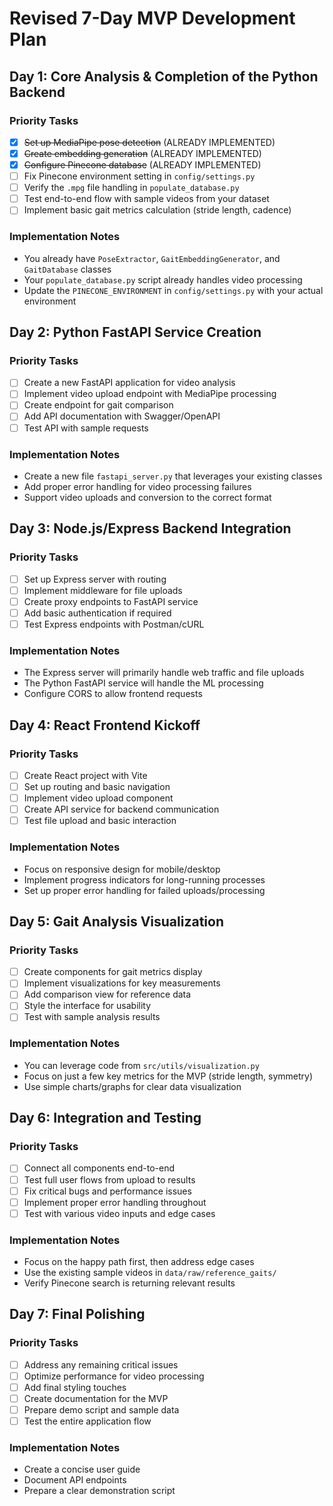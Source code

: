 # Revised 7-Day MVP Development Plan

## Day 1: Core Analysis & Completion of the Python Backend

### Priority Tasks
- [x] ~~Set up MediaPipe pose detection~~ (ALREADY IMPLEMENTED)
- [x] ~~Create embedding generation~~ (ALREADY IMPLEMENTED)
- [x] ~~Configure Pinecone database~~ (ALREADY IMPLEMENTED)
- [ ] Fix Pinecone environment setting in `config/settings.py`
- [ ] Verify the `.mpg` file handling in `populate_database.py`
- [ ] Test end-to-end flow with sample videos from your dataset
- [ ] Implement basic gait metrics calculation (stride length, cadence)

### Implementation Notes
- You already have `PoseExtractor`, `GaitEmbeddingGenerator`, and `GaitDatabase` classes
- Your `populate_database.py` script already handles video processing
- Update the `PINECONE_ENVIRONMENT` in `config/settings.py` with your actual environment

## Day 2: Python FastAPI Service Creation

### Priority Tasks
- [ ] Create a new FastAPI application for video analysis
- [ ] Implement video upload endpoint with MediaPipe processing
- [ ] Create endpoint for gait comparison
- [ ] Add API documentation with Swagger/OpenAPI
- [ ] Test API with sample requests

### Implementation Notes
- Create a new file `fastapi_server.py` that leverages your existing classes
- Add proper error handling for video processing failures
- Support video uploads and conversion to the correct format

## Day 3: Node.js/Express Backend Integration

### Priority Tasks
- [ ] Set up Express server with routing
- [ ] Implement middleware for file uploads
- [ ] Create proxy endpoints to FastAPI service
- [ ] Add basic authentication if required
- [ ] Test Express endpoints with Postman/cURL

### Implementation Notes
- The Express server will primarily handle web traffic and file uploads
- The Python FastAPI service will handle the ML processing
- Configure CORS to allow frontend requests

## Day 4: React Frontend Kickoff

### Priority Tasks
- [ ] Create React project with Vite
- [ ] Set up routing and basic navigation
- [ ] Implement video upload component
- [ ] Create API service for backend communication
- [ ] Test file upload and basic interaction

### Implementation Notes
- Focus on responsive design for mobile/desktop
- Implement progress indicators for long-running processes
- Set up proper error handling for failed uploads/processing

## Day 5: Gait Analysis Visualization

### Priority Tasks
- [ ] Create components for gait metrics display
- [ ] Implement visualizations for key measurements
- [ ] Add comparison view for reference data
- [ ] Style the interface for usability
- [ ] Test with sample analysis results

### Implementation Notes
- You can leverage code from `src/utils/visualization.py`
- Focus on just a few key metrics for the MVP (stride length, symmetry)
- Use simple charts/graphs for clear data visualization

## Day 6: Integration and Testing

### Priority Tasks
- [ ] Connect all components end-to-end
- [ ] Test full user flows from upload to results
- [ ] Fix critical bugs and performance issues
- [ ] Implement proper error handling throughout
- [ ] Test with various video inputs and edge cases

### Implementation Notes
- Focus on the happy path first, then address edge cases
- Use the existing sample videos in `data/raw/reference_gaits/`
- Verify Pinecone search is returning relevant results

## Day 7: Final Polishing

### Priority Tasks
- [ ] Address any remaining critical issues
- [ ] Optimize performance for video processing
- [ ] Add final styling touches
- [ ] Create documentation for the MVP
- [ ] Prepare demo script and sample data
- [ ] Test the entire application flow

### Implementation Notes
- Create a concise user guide
- Document API endpoints
- Prepare a clear demonstration script